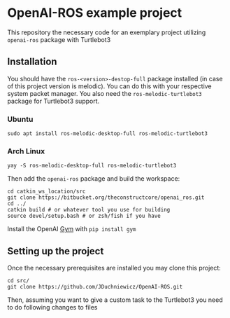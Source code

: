 # OpenAI-ROS example project

This repository the necessary code for an exemplary project utilizing `openai-ros` package with Turtlebot3

## Installation

You should have the `ros-<version>-destop-full` package installed (in case of this project version is melodic). You can do this with your respective system packet manager.
You also need the `ros-melodic-turtlebot3` package for Turtlebot3 support.

### Ubuntu
`sudo apt install ros-melodic-desktop-full ros-melodic-turtlebot3`
### Arch Linux
`yay -S ros-melodic-desktop-full ros-melodic-turtlebot3`

Then add the `openai-ros` package and build the workspace:
```
cd catkin_ws_location/src
git clone https://bitbucket.org/theconstructcore/openai_ros.git
cd ../
catkin build # or whatever tool you use for building
source devel/setup.bash # or zsh/fish if you have
```
Install the OpenAI [Gym](https://github.com/openai/gym) with
`pip install gym`

## Setting up the project
Once the necessary prerequisites are installed you may clone this project:
```
cd src/
git clone https://github.com/JDuchniewicz/OpenAI-ROS.git
```

Then, assuming you want to give a custom task to the Turtlebot3 you need to do following changes to files
